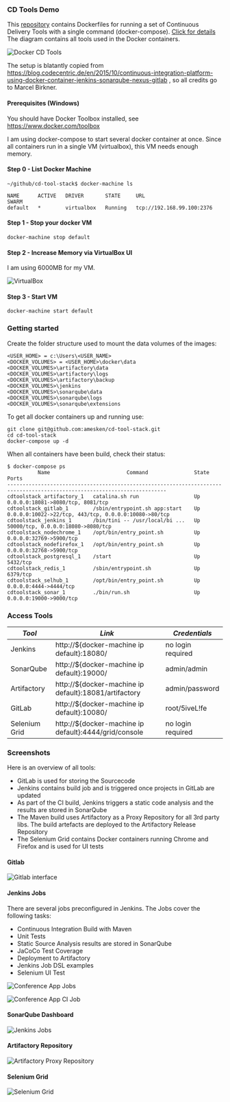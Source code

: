 ### CD Tools Demo

This [repository](https://github.com/amesken/cd-tool-stack) contains Dockerfiles for running a set of Continuous Delivery Tools with a single command (docker-compose). [Click for details](https://github.com/amesken/cd-tool-stack/blob/master/docker-compose.yml)
The diagram contains all tools used in the Docker containers.

![Docker CD Tools](https://raw.githubusercontent.com/amesken/cd-tool-stack/master/screenshots/docker-cd-tools.png)

The setup is blatantly copied from https://blog.codecentric.de/en/2015/10/continuous-integration-platform-using-docker-container-jenkins-sonarqube-nexus-gitlab  , so all credits go to Marcel Birkner.

#### Prerequisites (Windows)

You should have Docker Toolbox installed, see https://www.docker.com/toolbox

I am using docker-compose to start several docker container at once.
Since all containers run in a single VM (virtualbox), this VM needs enough memory.

#### Step 0 - List Docker Machine

```
~/github/cd-tool-stack$ docker-machine ls

NAME      ACTIVE   DRIVER       STATE     URL                         SWARM
default   *        virtualbox   Running   tcp://192.168.99.100:2376
```

#### Step 1 - Stop your docker VM

```
docker-machine stop default
```

#### Step 2 - Increase Memory via VirtualBox UI

I am using 6000MB for my VM.

![VirtualBox](https://raw.githubusercontent.com/amesken/cd-tool-stack/master/screenshots/virtualbox.png)

#### Step 3 - Start VM

```
docker-machine start default
```

### Getting started

Create the folder structure used to mount the data volumes of the images:

```
<USER_HOME> = c:\Users\<USER_NAME>
<DOCKER_VOLUMES> = <USER_HOME>\docker\data
<DOCKER_VOLUMES>\artifactory\data
<DOCKER_VOLUMES>\artifactory\logs
<DOCKER_VOLUMES>\artifactory\backup
<DOCKER_VOLUMES>\jenkins
<DOCKER_VOLUMES>\sonarqube\data
<DOCKER_VOLUMES>\sonarqube\logs
<DOCKER_VOLUMES>\sonarqube\extensions
```

To get all docker containers up and running use:

```
git clone git@github.com:amesken/cd-tool-stack.git
cd cd-tool-stack
docker-compose up -d
```

When all containers have been build, check their status:

```
$ docker-compose ps
          Name                         Command               State                           Ports
--------------------------------------------------------------------------------------------------------------------------
cdtoolstack_artifactory_1   catalina.sh run                  Up      0.0.0.0:18081->8080/tcp, 8081/tcp
cdtoolstack_gitlab_1        /sbin/entrypoint.sh app:start    Up      0.0.0.0:10022->22/tcp, 443/tcp, 0.0.0.0:10080->80/tcp
cdtoolstack_jenkins_1       /bin/tini -- /usr/local/bi ...   Up      50000/tcp, 0.0.0.0:18080->8080/tcp
cdtoolstack_nodechrome_1    /opt/bin/entry_point.sh          Up      0.0.0.0:32769->5900/tcp
cdtoolstack_nodefirefox_1   /opt/bin/entry_point.sh          Up      0.0.0.0:32768->5900/tcp
cdtoolstack_postgresql_1    /start                           Up      5432/tcp
cdtoolstack_redis_1         /sbin/entrypoint.sh              Up      6379/tcp
cdtoolstack_selhub_1        /opt/bin/entry_point.sh          Up      0.0.0.0:4444->4444/tcp
cdtoolstack_sonar_1         ./bin/run.sh                     Up      0.0.0.0:19000->9000/tcp
```

### Access Tools

| *Tool* | *Link* | *Credentials* |
| ------------- | ------------- | ------------- |
| Jenkins | http://${docker-machine ip default}:18080/ | no login required |
| SonarQube | http://${docker-machine ip default}:19000/ | admin/admin |
| Artifactory | http://${docker-machine ip default}:18081/artifactory | admin/password |
| GitLab | http://${docker-machine ip default}:10080/ | root/5iveL!fe |
| Selenium Grid | http://${docker-machine ip default}:4444/grid/console | no login required |

### Screenshots

Here is an overview of all tools:

- GitLab is used for storing the Sourcecode
- Jenkins contains build job and is triggered once projects in GitLab are updated
- As part of the CI build, Jenkins triggers a static code analysis and the results are stored in SonarQube
- The Maven build uses Artifactory as a Proxy Repository for all 3rd party libs. The build artefacts are deployed to the Artifactory Release Repository
- The Selenium Grid contains Docker containers running Chrome and Firefox and is used for UI tests


#### Gitlab

![Gitlab interface](https://raw.githubusercontent.com/amesken/cd-tool-stack/master/screenshots/gitlab.png)

#### Jenkins Jobs

There are several jobs preconfigured in Jenkins.
The Jobs cover the following tasks:

- Continuous Integration Build with Maven
- Unit Tests
- Static Source Analysis results are stored in SonarQube
- JaCoCo Test Coverage
- Deployment to Artifactory
- Jenkins Job DSL examples
- Selenium UI Test

![Conference App Jobs](https://raw.githubusercontent.com/amesken/cd-tool-stack/master/screenshots/jenkins-jobs-1.png)

![Conference App CI Job](https://raw.githubusercontent.com/amesken/cd-tool-stack/master/screenshots/jenkins-jobs-2-conference-app-ci.png)

#### SonarQube Dashboard

![Jenkins Jobs](https://raw.githubusercontent.com/amesken/cd-tool-stack/master/screenshots/sonar-analysis-conference-app.png)

#### Artifactory Repository

![Artifactory Proxy Repository](https://raw.githubusercontent.com/amesken/cd-tool-stack/master/screenshots/artifactory.png)

#### Selenium Grid

![Selenium Grid](https://raw.githubusercontent.com/amesken/cd-tool-stack/master/screenshots/selenium-grid.png)